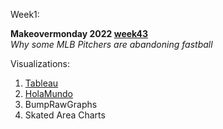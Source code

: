 Week1:

**Makeovermonday 2022 [week43](https://data.world/makeovermonday/2022w43)** \
*Why some MLB Pitchers are abandoning fastball*

Visualizations:

1. [Tableau](https://github.com/kryari/infovis/blob/main/s1/tableau.html)
2. [HolaMundo](https://github.com/kryari/infovis/blob/main/s1/holamundo.html)
3. BumpRawGraphs
4. Skated Area Charts



<!-- Source: FiveThirtyEight -->

<!-- ```sql --> 
<!-- select * from table where bla=1 --> 
<!-- ``` -->
